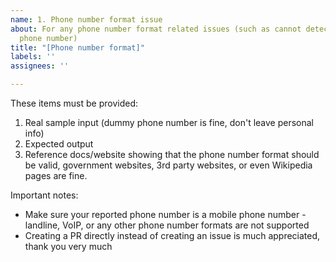 ```yaml
---
name: 1. Phone number format issue
about: For any phone number format related issues (such as cannot detect a certain
  phone number)
title: "[Phone number format]"
labels: ''
assignees: ''

---
```


These items must be provided:

1. Real sample input (dummy phone number is fine, don't leave personal info)
2. Expected output
3. Reference docs/website showing that the phone number format should be valid, government websites, 3rd party websites, or even Wikipedia pages are fine.

Important notes:
- Make sure your reported phone number is a mobile phone number - landline, VoIP, or any other phone number formats are not supported
- Creating a PR directly instead of creating an issue is much appreciated, thank you very much
